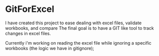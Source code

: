 # GitForExcel

I have created this project to ease dealing with excel files, validate workbooks, and compare
The final goal is to have a GIT like tool to track changes in excel files.

Currently i'm working on reading the excel file while ignoring a specific workbooks 
(the logic we have in gitignore); 